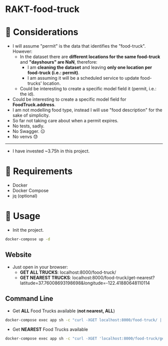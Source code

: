 # RAKT-food-truck

# 🧠 Considerations
- I will assume "permit" is the data that identifies the "food-truck". However:
  - In the dataset there are **different locations for the same food-truck** and **"dayshours" are NaN**, therefore:
    - I am **cleaning the dataset** and leaving **only one location per food-truck (i.e.: permit)**.
    - I am assuming it will be a scheduled service to update food-trucks' location.
  - Could be interesting to create a specific model field it (permit, i.e.: the id).
- Could be interesting to create a specific model field for **FoodTruck.address**.
- I am not modelling food type, instead I will use "food description" for the sake of simplicity.
- So far not taking care about when a permit expires.
- No tests, sadly.
- No Swagger. 😑
- No venvs 😓
---
- I have invested ~3.75h in this project.

# 👾 Requirements
- Docker
- Docker Compose
- jq (optional)

# 🚀 Usage
- Init the project.
```zsh
docker-compose up -d
```

## Website
- Just open in your browser:
  - **GET ALL TRUCKS**: localhost:8000/food-truck/
  - **GET NEAREST TRUCKS**: localhost:8000/food-truck/get-nearest?latitude=37.76008693198698&longitude=-122.41880648110114

## Command Line
- Get **ALL** Food Trucks available (**not nearest, ALL**)
```zsh
docker-compose exec app sh -c "curl -XGET localhost:8000/food-truck/ | jq"
```
- Get **NEAREST** Food Trucks available
```zsh
docker-compose exec app sh -c "curl -XGET 'localhost:8000/food-truck/get-nearest/?latitude=37.76008693198698&longitude=-122.41880648110114' | jq"
```


###